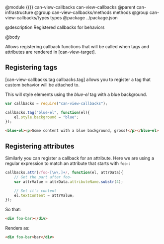 @module {{}} can-view-callbacks can-view-callbacks
@parent can-infrastructure
@group can-view-callbacks/methods methods
@group can-view-callbacks/types types
@package ../package.json

@description Registered callbacks for behaviors

@body

Allows registering callback functions that will be called when tags and attributes are rendered in [can-view-target].

## Registering tags

[can-view-callbacks.tag callbacks.tag] allows you to register a tag that custom behavior will be attached to.

This will style elements using the *blue-el* tag with a blue background.

```js
var callbacks = require("can-view-callbacks");

callbacks.tag("blue-el", function(el){
	el.style.background = "blue";
});
```

```html
<blue-el><p>Some content with a blue background, gross!</p></blue-el>
```

## Registering attributes

Similarly you can register a callback for an attribute. Here we are using a regular expression to match an attribute that starts with `foo-`:

```js
callbacks.attr(/foo-[\w\.]+/, function(el, attrData){
	// Get the part after foo-
	var attrValue = attrData.attributeName.substr(4);

	// Set it's content
	el.textContent = attrValue;
});
```

So that:

```html
<div foo-bar></div>
```

Renders as:

```html
<div foo-bar>bar</div>
```

